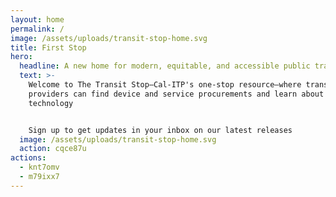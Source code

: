 ```yaml
---
layout: home
permalink: /
image: /assets/uploads/transit-stop-home.svg
title: First Stop
hero:
  headline: A new home for modern, equitable, and accessible public transit innovations
  text: >-
    Welcome to The Transit Stop—Cal-ITP's one-stop resource—where transportation
    providers can find device and service procurements and learn about new
    technology


    Sign up to get updates in your inbox on our latest releases
  image: /assets/uploads/transit-stop-home.svg
  action: cqce87u
actions:
  - knt7omv
  - m79ixx7
---
```

